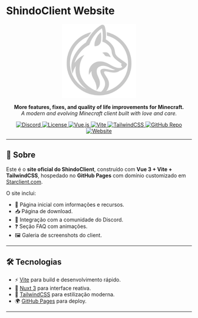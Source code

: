 # ShindoClient Website

<p align="center">
  <img src="/public/logo.png" alt="ShindoClient Logo" width="200" />
</p>

<p align="center">
  <strong>More features, fixes, and quality of life improvements for Minecraft.</strong><br/>
  <em>A modern and evolving Minecraft client built with love and care.</em>
</p>

<p align="center">
  <a href="https://Starclient.com/discord">
    <img src="https://img.shields.io/badge/Join%20our%20Discord-5865F2?style=for-the-badge&logo=discord&logoColor=white" alt="Discord"/>
  </a>
  <a href="https://github.com/ShindoClient/website/blob/master/LICENSE">
    <img src="https://img.shields.io/github/license/ShindoClient/website?style=for-the-badge" alt="License"/>
  </a>
  <a href="https://nuxtjs.org/">
    <img src="https://img.shields.io/badge/nuxt-3.x-42b883?logo=nuxt&logoColor=white&style=for-the-badge" alt="Vue.js"/>
  </a>
  <a href="https://vitejs.dev/">
    <img src="https://img.shields.io/badge/Vite-4.x-646CFF?logo=vite&logoColor=white&style=for-the-badge" alt="Vite"/>
  </a>
  <a href="https://tailwindcss.com/">
    <img src="https://img.shields.io/badge/TailwindCSS-3.x-38B2AC?logo=tailwind-css&logoColor=white&style=for-the-badge" alt="TailwindCSS"/>
  </a>
  <a href="https://github.com/ShindoClient/website">
    <img src="https://img.shields.io/badge/GitHub-ShindoClient%2Fwebsite-181717?logo=github&style=for-the-badge" alt="GitHub Repo"/>
  </a>
  <a href="https://Starclient.com">
    <img src="https://img.shields.io/badge/Website-Starclient.com-ff4088?logo=google-chrome&logoColor=white&style=for-the-badge" alt="Website"/>
  </a>
</p>

---

## 📖 Sobre
Este é o **site oficial do ShindoClient**, construído com **Vue 3 + Vite + TailwindCSS**, hospedado no **GitHub Pages** com domínio customizado em [Starclient.com](https://Starclient.com).

O site inclui:
- 📰 Página inicial com informações e recursos.
- 📥 Página de download.
- 💬 Integração com a comunidade do Discord.
- ❓ Seção FAQ com animações.
- 🖼️ Galeria de screenshots do client.

---

## 🛠️ Tecnologias
- ⚡ [Vite](https://vitejs.dev/) para build e desenvolvimento rápido.
- 🎨 [Nuxt 3](https://nuxtjs.org/) para interface reativa.
- 💎 [TailwindCSS](https://tailwindcss.com/) para estilização moderna.
- 🌍 [GitHub Pages](https://pages.github.com/) para deploy.

---
